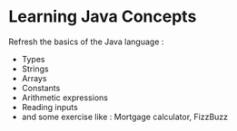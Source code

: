 # Learning Java Concepts
Refresh the basics of the Java language :
<ul>
  <li>Types</li>
  <li>Strings</li>
  <li>Arrays</li>
  <li>Constants</li>
  <li>Arithmetic expressions</li>
  <li>Reading inputs</li>
  <li>and some exercise like : Mortgage calculator, FizzBuzz</li>
</ul>
